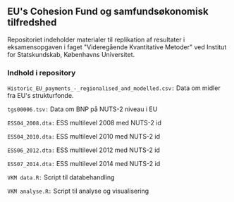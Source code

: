 ## EU's Cohesion Fund og samfundsøkonomisk tilfredshed
Repositoriet indeholder materialer til replikation af resultater i eksamensopgaven i faget "Videregående Kvantitative Metoder" ved Institut for Statskundskab, Københavns Universitet.

### Indhold i repository
`Historic_EU_payments_-_regionalised_and_modelled.csv:` Data om midler fra EU's strukturfonde. 

`tgs00006.tsv:` Data om BNP på NUTS-2 niveau i EU

`ESS04_2008.dta:` ESS multilevel 2008 med NUTS-2 id

`ESS04_2010.dta:` ESS multilevel 2010 med NUTS-2 id

`ESS06_2012.dta:` ESS multilevel 2012 med NUTS-2 id

`ESS07_2014.dta:` ESS multilevel 2014 med NUTS-2 id

`VKM data.R:` Script til databehandling

`VKM analyse.R:` Script til analyse og visualisering
